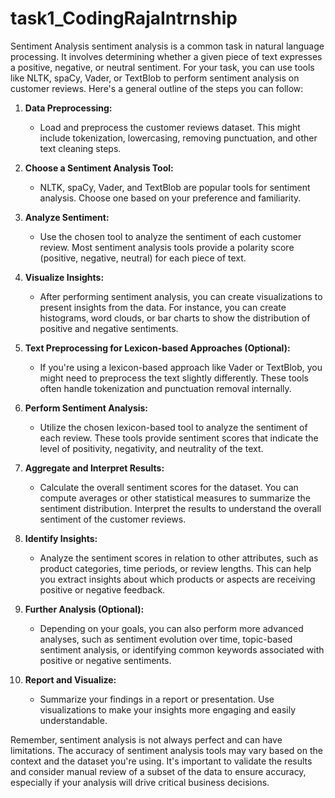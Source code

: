 # task1_CodingRajaIntrnship
Sentiment Analysis
sentiment analysis is a common task in natural language processing. It involves determining whether a given piece of text expresses a positive, negative, or neutral sentiment. For your task, you can use tools like NLTK, spaCy, Vader, or TextBlob to perform sentiment analysis on customer reviews. Here's a general outline of the steps you can follow:

1. **Data Preprocessing:**
   - Load and preprocess the customer reviews dataset. This might include tokenization, lowercasing, removing punctuation, and other text cleaning steps.

2. **Choose a Sentiment Analysis Tool:**
   - NLTK, spaCy, Vader, and TextBlob are popular tools for sentiment analysis. Choose one based on your preference and familiarity.

3. **Analyze Sentiment:**
   - Use the chosen tool to analyze the sentiment of each customer review. Most sentiment analysis tools provide a polarity score (positive, negative, neutral) for each piece of text.

4. **Visualize Insights:**
   - After performing sentiment analysis, you can create visualizations to present insights from the data. For instance, you can create histograms, word clouds, or bar charts to show the distribution of positive and negative sentiments.

5. **Text Preprocessing for Lexicon-based Approaches (Optional):**
   - If you're using a lexicon-based approach like Vader or TextBlob, you might need to preprocess the text slightly differently. These tools often handle tokenization and punctuation removal internally.

6. **Perform Sentiment Analysis:**
   - Utilize the chosen lexicon-based tool to analyze the sentiment of each review. These tools provide sentiment scores that indicate the level of positivity, negativity, and neutrality of the text.

7. **Aggregate and Interpret Results:**
   - Calculate the overall sentiment scores for the dataset. You can compute averages or other statistical measures to summarize the sentiment distribution. Interpret the results to understand the overall sentiment of the customer reviews.

8. **Identify Insights:**
   - Analyze the sentiment scores in relation to other attributes, such as product categories, time periods, or review lengths. This can help you extract insights about which products or aspects are receiving positive or negative feedback.

9. **Further Analysis (Optional):**
   - Depending on your goals, you can also perform more advanced analyses, such as sentiment evolution over time, topic-based sentiment analysis, or identifying common keywords associated with positive or negative sentiments.

10. **Report and Visualize:**
    - Summarize your findings in a report or presentation. Use visualizations to make your insights more engaging and easily understandable.

Remember, sentiment analysis is not always perfect and can have limitations. The accuracy of sentiment analysis tools may vary based on the context and the dataset you're using. It's important to validate the results and consider manual review of a subset of the data to ensure accuracy, especially if your analysis will drive critical business decisions.

